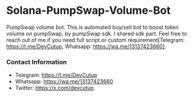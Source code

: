 # Solana-PumpSwap-Volume-Bot
PumpSwap volume bot. This is automated buy/sell bot to boost token volume on pumpSwap, by pumpSwap sdk. I shared sdk part. Feel free to reach out of me if you need full script or custom requirement[Telegram: https://t.me/DevCutup, Whatsapp: https://wa.me/13137423660].

### Contact Information
- Telegram: https://t.me/DevCutup
- Whatsapp: https://wa.me/13137423660
- Twitter: https://x.com/devcutup
